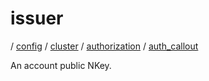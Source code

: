 # issuer

/ [config](reference/server-config/index.md) / [cluster](reference/server-config/config/cluster/index.md) / [authorization](reference/server-config/config/cluster/authorization/index.md) / [auth_callout](reference/server-config/config/cluster/authorization/auth_callout/index.md) 

An account public NKey.

